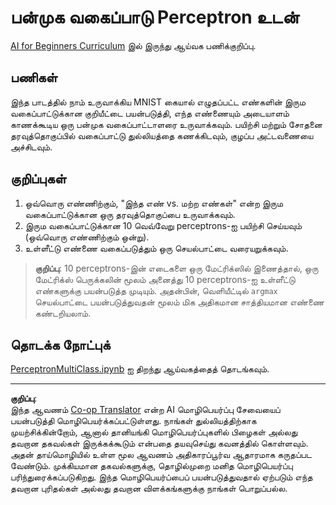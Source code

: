 <!--
CO_OP_TRANSLATOR_METADATA:
{
  "original_hash": "ba5d1eb353d20d3e7181066b3c424b99",
  "translation_date": "2025-10-11T11:31:49+00:00",
  "source_file": "lessons/3-NeuralNetworks/03-Perceptron/lab/README.md",
  "language_code": "ta"
}
-->
# பன்முக வகைப்பாடு Perceptron உடன்

[AI for Beginners Curriculum](https://github.com/microsoft/ai-for-beginners) இல் இருந்து ஆய்வக பணிக்குறிப்பு.

## பணிகள்

இந்த பாடத்தில் நாம் உருவாக்கிய MNIST கையால் எழுதப்பட்ட எண்களின் இரும வகைப்பாட்டுக்கான குறியீட்டை பயன்படுத்தி, எந்த எண்ணையும் அடையாளம் காணக்கூடிய ஒரு பன்முக வகைப்பாட்டாளரை உருவாக்கவும். பயிற்சி மற்றும் சோதனை தரவுத்தொகுப்பில் வகைப்பாட்டு துல்லியத்தை கணக்கிடவும், குழப்ப அட்டவணையை அச்சிடவும்.

## குறிப்புகள்

1. ஒவ்வொரு எண்ணிற்கும், "இந்த எண் vs. மற்ற எண்கள்" என்ற இரும வகைப்பாட்டுக்கான ஒரு தரவுத்தொகுப்பை உருவாக்கவும்.
2. இரும வகைப்பாட்டுக்கான 10 வெவ்வேறு perceptrons-ஐ பயிற்சி செய்யவும் (ஒவ்வொரு எண்ணிற்கும் ஒன்று).
3. உள்ளீட்டு எண்ணை வகைப்படுத்தும் ஒரு செயல்பாட்டை வரையறுக்கவும்.

> **குறிப்பு**: 10 perceptrons-இன் எடைகளை ஒரு மேட்ரிக்ஸில் இணைத்தால், ஒரு மேட்ரிக்ஸ் பெருக்கலின் மூலம் அனைத்து 10 perceptrons-ஐ உள்ளீட்டு எண்களுக்கு பயன்படுத்த முடியும். அதன்பின், வெளியீட்டில் `argmax` செயல்பாட்டை பயன்படுத்துவதன் மூலம் மிக அதிகமான சாத்தியமான எண்ணை கண்டறியலாம்.

## தொடக்க நோட்புக்

[PerceptronMultiClass.ipynb](PerceptronMultiClass.ipynb) ஐ திறந்து ஆய்வகத்தைத் தொடங்கவும்.

---

**குறிப்பு**:  
இந்த ஆவணம் [Co-op Translator](https://github.com/Azure/co-op-translator) என்ற AI மொழிபெயர்ப்பு சேவையைப் பயன்படுத்தி மொழிபெயர்க்கப்பட்டுள்ளது. நாங்கள் துல்லியத்திற்காக முயற்சிக்கின்றோம், ஆனால் தானியங்கி மொழிபெயர்ப்புகளில் பிழைகள் அல்லது தவறான தகவல்கள் இருக்கக்கூடும் என்பதை தயவுசெய்து கவனத்தில் கொள்ளவும். அதன் தாய்மொழியில் உள்ள மூல ஆவணம் அதிகாரப்பூர்வ ஆதாரமாக கருதப்பட வேண்டும். முக்கியமான தகவல்களுக்கு, தொழில்முறை மனித மொழிபெயர்ப்பு பரிந்துரைக்கப்படுகிறது. இந்த மொழிபெயர்ப்பைப் பயன்படுத்துவதால் ஏற்படும் எந்த தவறான புரிதல்கள் அல்லது தவறான விளக்கங்களுக்கு நாங்கள் பொறுப்பல்ல.